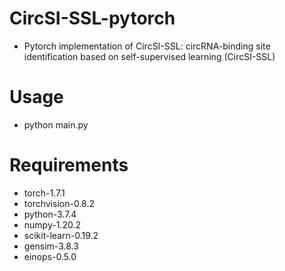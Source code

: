 # CircSI-SSL-pytorch

- Pytorch implementation of CircSI-SSL: circRNA-binding site identification based on self-supervised learning (CircSI-SSL)



# Usage

- python main.py

# Requirements

- torch-1.7.1
- torchvision-0.8.2
- python-3.7.4
- numpy-1.20.2
- scikit-learn-0.19.2
- gensim-3.8.3
- einops-0.5.0
